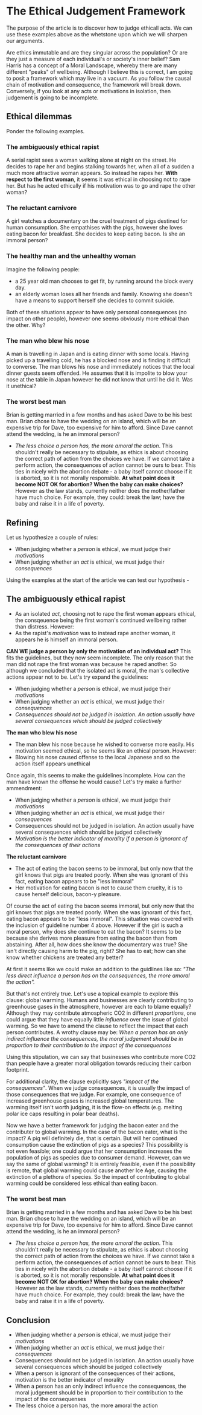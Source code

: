 
# The Ethical Judgement Framework

The purpose of the article is to discover how to judge ethicall acts. We can use these examples above as the whetstone upon which we will sharpen our arguments.

Are ethics immutable and are they singular across the population? Or are they just a measure of each individual's or society's inner belief? Sam Harris has a concept of a Moral Landscape, whereby there are many different "peaks" of wellbeing. Although I believe this is correct, I am going to posit a framework which may live in a vacuum. As you follow the causal chain of motivation and consequence, the framework will break down. Conversely, if you look at any acts or motivations in isolation, then judgement is going to be incomplete.

## Ethical dilemmas

Ponder the following examples.

### The ambiguously ethical rapist

A serial rapist sees a woman walking alone at night on the street. He decides to rape her and begins stalking towards her, when all of a sudden a much more attractive woman appears. So instead he rapes her. **With respect to the first woman**, it seems it was ethical in choosing not to rape her. But has he acted ethically if his motivation was to go and rape the other woman?

### The reluctant carnivore

A girl watches a documentary on the cruel treatment of pigs destined for human consumption. She empathises with the pigs, however she loves eating bacon for breakfast. She decides to keep eating bacon. Is she an immoral person?

### The healthy man and the unhealthy woman

Imagine the following people: 
- a 25 year old man chooses to get fit, by running around the block every day. 
- an elderly woman loses all her friends and family. Knowing she doesn't have a means to support herself she decides to commit suicide.

Both of these situations appear to have only personal consequences (no impact on other people), however one seems obviously more ethical than the other. Why?

### The man who blew his nose

A man is travelling in Japan and is eating dinner with some locals. Having picked up a travelling cold, he has a blocked nose and is finding it difficult to converse. The man blows his nose and immediately notices that the local dinner guests seem offended. He assumes that it is impolite to blow your nose at the table in Japan however he did not know that until he did it. Was it unethical?

### The worst best man

Brian is getting married in a few months and has asked Dave to be his best man. Brian chose to have the wedding on an island, which will be an expensive trip for Dave, too expensive for him to afford. Since Dave cannot attend the wedding, is he an immoral person?

- _The less choice a person has, the more amoral the action_. This shouldn't really be necessary to stipulate, as ethics is about choosing the correct path of action from the choices we have. If we cannot take a perform action, the consequences of action cannot be ours to bear. This ties in nicely with the abortion debate - a baby itself cannot choose if it is aborted, so it is not morally responsible. **At what point does it become NOT OK for abortion? When the baby can make choices?** However as the law stands, currently neither does the mother/father have much choice. For example, they could: break the law; have the baby and raise it in a life of poverty.


## Refining

Let us hypothesize a couple of rules:

- When judging whether a _person_ is ethical, we must judge their _motivations_
- When judging whether an _act_ is ethical, we must judge their _consequences_

Using the examples at the start of the article we can test our hypothesis -

## The ambiguously ethical rapist

- As an isolated _act_, choosing not to rape the first woman appears ethical, the consqeuence being the first woman's continued wellbeing rather than distress. However:
- As the rapist's _motivation_ was to instead rape another woman, it appears he is himself an immoral person.

**CAN WE judge a person by only the motivation of an individual act?**
This fits the guidelines, but they now seem incomplete. The only reason that the man did not rape the first woman was because he raped another. So although we concluded that the isolated act is moral, the man's collective actions appear not to be. Let's try expand the guidelines:

- When judging whether a _person_ is ethical, we must judge their _motivations_
- When judging whether an _act_ is ethical, we must judge their _consequences_
- _Consequences should not be judged in isolation. An action usually have several consequences which should be judged collectively_

**The man who blew his nose**

- The man blew his nose because he wished to converse more easily. His motivation seemed ethical, so he seems like an ethical person. However:
- Blowing his nose caused offense to the local Japanese and so the action itself appears unethical

Once again, this seems to make the guidelines incomplete. How can the man have known the offense he would cause? Let's try make a further ammendment:

- When judging whether a _person_ is ethical, we must judge their _motivations_
- When judging whether an _act_ is ethical, we must judge their _consequences_
- Consequences should not be judged in isolation. An action usually have several consequences which should be judged collectively
- _Motivation is the better indicator of morality if a person is ignorant of the consequences of their actions_

**The reluctant carnivore**

- The act of eating the bacon seems to be immoral, but only now that the girl knows that pigs are treated poorly. When she was ignorant of this fact, eating bacon appears to be "less immoral"
- Her motivation for eating bacon is not to cause them cruelty, it is to cause herself delicious, bacon-y pleasure.

Of course the act of eating the bacon seems immoral, but only now that the girl knows that pigs are treated poorly. When she was ignorant of this fact, eating bacon appears to be "less immoral". This situation was covered with the inclusion of guideline number 4 above. However if the girl is such a moral person, why does she continue to eat the bacon? It seems to be because she derives more pleasure from eating the bacon than from abstaining. After all, how does she know the documentary was true? She isn't directly causing harm to the pig, right? She has to eat; how can she know whether chickens are treated any better?

At first it seems like we could make an addition to the guidlines like so:
_"The less direct influence a person has on the consequences, the more amoral the action"._

But that's not entirely true. Let's use a topical example to explore this clause: global warming. Humans and businesses are clearly contributing to greenhouse gases in the atmosphere, however are each to blame equally? Although they may contribute atmospheric CO2 in different _proportions_, one could argue that they have equally little _influence_ over the issue of global warming. So we have to amend the clause to reflect the impact that each person contributes. A wrothy clause may be:
_When a person has an only indirect influence the consequences, the moral judgement should be in proportion to their contribution to the impact of the consequences_

Using this stipulation, we can say that businesses who contribute more CO2 than people have a greater moral obligation towards reducing their carbon footprint.

For additional clarity, the clause explicitly says _"impact of the consequences"_. When we judge consequences, it is usually the impact of those consequences that we judge. For example, one consequence of increased greenhouse gases is increased global temperatures. The warming itself isn't worth judging, it is the flow-on effects (e.g. melting polar ice caps resulting in polar bear deaths).

Now we have a better framework for judging the bacon eater and the contributer to global warming. In the case of the bacon eater, what is the impact? A pig will definitely die, that is certain. But will her continued consumption cause the extinction of pigs as a species? This possibility is not even feasible; one could argue that her consumption increases the population of pigs as species due to consumer demand.
However, can we say the same of global warming? It is entirely feasible, even if the possibility is remote, that global warming could cause another Ice Age, causing the extinction of a plethora of species. So the impact of contributing to global warming could be considered less ethical than eating bacon.


### The worst best man

Brian is getting married in a few months and has asked Dave to be his best man. Brian chose to have the wedding on an island, which will be an expensive trip for Dave, too expensive for him to afford. Since Dave cannot attend the wedding, is he an immoral person?

- _The less choice a person has, the more amoral the action_. This shouldn't really be necessary to stipulate, as ethics is about choosing the correct path of action from the choices we have. If we cannot take a perform action, the consequences of action cannot be ours to bear. This ties in nicely with the abortion debate - a baby itself cannot choose if it is aborted, so it is not morally responsible. **At what point does it become NOT OK for abortion? When the baby can make choices?** However as the law stands, currently neither does the mother/father have much choice. For example, they could: break the law; have the baby and raise it in a life of poverty.


## Conclusion

- When judging whether a _person_ is ethical, we must judge their _motivations_
- When judging whether an _act_ is ethical, we must judge their _consequences_
- Consequences should not be judged in isolation. An action usually have several consequences which should be judged collectively
- When a person is ignorant of the consequences of their actions, motivation is the better indicator of morality
- When a person has an only indirect influence the consequences, the moral judgement should be in proportion to their contribution to the impact of the consequenses
- The less choice a person has, the more amoral the action
